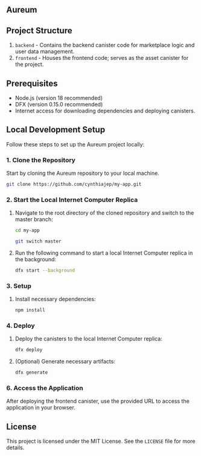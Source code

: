 
## Aureum


## Project Structure


1. `backend` - Contains the backend canister code for marketplace logic and user data management.
2. `frontend` - Houses the frontend code; serves as the asset canister for the project.

## Prerequisites

- Node.js (version 18 recommended)
- DFX (version 0.15.0 recommended)
- Internet access for downloading dependencies and deploying canisters.

## Local Development Setup

Follow these steps to set up the Aureum project locally:

### 1. Clone the Repository

Start by cloning the Aureum repository to your local machine.
 ```sh
git clone https://github.com/cynthiajep/my-app.git
   ```
### 2. Start the Local Internet Computer Replica

1. Navigate to the root directory of the cloned repository and switch to the master branch:
   ```sh
   cd my-app
   ```
    ```sh
   git switch master
   ```
2. Run the following command to start a local Internet Computer replica in the background:
   ```sh
   dfx start --background
   ```

### 3. Setup 

1. Install necessary dependencies:
   ```sh
   npm install
   ```


### 4. Deploy 

1. Deploy the canisters to the local Internet Computer replica:
   ```sh
   dfx deploy
   ```
3. (Optional) Generate necessary artifacts:
   ```sh
   dfx generate
   ```


### 6. Access the Application

After deploying the frontend canister, use the provided URL to access the application in your browser.

## License

This project is licensed under the MIT License. See the `LICENSE` file for more details.

